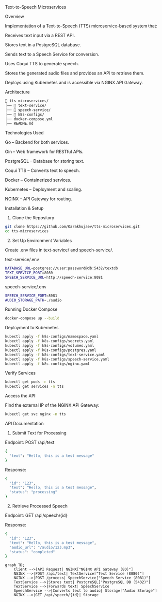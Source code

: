 Text-to-Speech Microservices

Overview

Implementation of a Text-to-Speech (TTS) microservice-based system that:

Receives text input via a REST API.

Stores text in a PostgreSQL database.

Sends text to a Speech Service for conversion.

Uses Coqui TTS to generate speech.

Stores the generated audio files and provides an API to retrieve them.

Deploys using Kubernetes and is accessible via NGINX API Gateway.


Architecture

```bash
📁 tts-microservices/
│── 📁 text-service/        
│── 📁 speech-service/      
│── 📁 k8s-configs/         
│── docker-compose.yml      
│── README.md
```

Technologies Used

Go – Backend for both services.

Gin – Web framework for RESTful APIs.

PostgreSQL – Database for storing text.

Coqui TTS – Converts text to speech.

Docker – Containerized services.

Kubernetes – Deployment and scaling.

NGINX – API Gateway for routing.

Installation & Setup

1) Clone the Repository

```bash
git clone https://github.com/Karakhujaev/tts-microservices.git
cd tts-microservices
```

2) Set Up Environment Variables

Create .env files in text-service/ and speech-service/.

text-service/.env

```bash
DATABASE_URL=postgres://user:password@db:5432/textdb
TEXT_SERVICE_PORT=8080
SPEECH_SERVICE_URL=http://speech-service:8081
```

speech-service/.env
```bash
SPEECH_SERVICE_PORT=8081
AUDIO_STORAGE_PATH=./audio
```

Running Docker Compose
```bash
docker-compose up --build
```


Deployment to Kubernetes
```bash
kubectl apply -f k8s-configs/namespace.yaml
kubectl apply -f k8s-configs/secrets.yaml
kubectl apply -f k8s-configs/volumes.yaml
kubectl apply -f k8s-configs/postgres.yaml
kubectl apply -f k8s-configs/text-service.yaml
kubectl apply -f k8s-configs/speech-service.yaml
kubectl apply -f k8s-configs/nginx.yaml
```

Verify Services
```bash
kubectl get pods -n tts
kubectl get services -n tts
```

Access the API

Find the external IP of the NGINX API Gateway:
```bash
kubectl get svc nginx -n tts
```


API Documentation

1) Submit Text for Processing

Endpoint: POST /api/text
```bash
{
  "text": "Hello, this is a test message"
}
```

Response:
```bash
{
  "id": "123",
  "text": "Hello, this is a test message",
  "status": "processing"
}
```

2) Retrieve Processed Speech

Endpoint: GET /api/speech/{id}

Response:
```bash
{
  "id": "123",
  "text": "Hello, this is a test message",
  "audio_url": "/audio/123.mp3",
  "status": "completed"
}
```



```mermaid
graph TD;
    Client -->|API Request| NGINX["NGINX API Gateway (80)"]
    NGINX -->|POST /api/text| TextService["Text Service (8080)"]
    NGINX -->|POST /process| SpeechService["Speech Service (8081)"]
    TextService -->|Stores text| PostgreSQL["PostgreSQL DB (5432)"]
    TextService -->|Forwards text| SpeechService
    SpeechService -->|Converts text to audio| Storage["Audio Storage"]
    NGINX -->|GET /api/speech/{id}| Storage
```